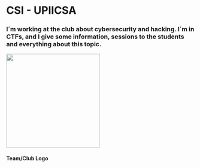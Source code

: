 # CSI - UPIICSA

<h3>I´m working at the club about cybersecurity and hacking. I´m in CTFs, and I give some information, sessions to the students and everything about this topic.</h3>
<img src="https://github.com/UnityFramx/UPIICSA/blob/main/Cybersecurity/LogoUpiicsos.jpeg" width="250"/>
<h4>Team/Club Logo</h4>
